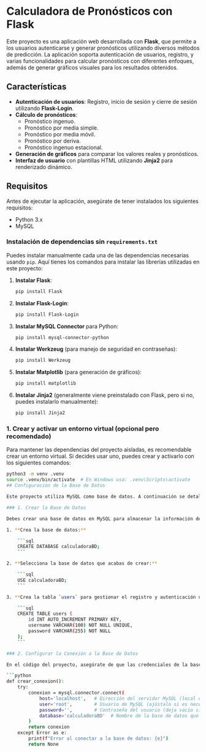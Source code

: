 # Calculadora de Pronósticos con Flask

Este proyecto es una aplicación web desarrollada con **Flask**, que permite a los usuarios autenticarse y generar pronósticos utilizando diversos métodos de predicción. La aplicación soporta autenticación de usuarios, registro, y varias funcionalidades para calcular pronósticos con diferentes enfoques, además de generar gráficos visuales para los resultados obtenidos.

## Características

- **Autenticación de usuarios**: Registro, inicio de sesión y cierre de sesión utilizando **Flask-Login**.
- **Cálculo de pronósticos**:
  - Pronóstico ingenuo.
  - Pronóstico por media simple.
  - Pronóstico por media móvil.
  - Pronóstico por deriva.
  - Pronóstico ingenuo estacional.
- **Generación de gráficos** para comparar los valores reales y pronósticos.
- **Interfaz de usuario** con plantillas HTML utilizando **Jinja2** para renderizado dinámico.

## Requisitos

Antes de ejecutar la aplicación, asegúrate de tener instalados los siguientes requisitos:

- Python 3.x
- MySQL

### Instalación de dependencias sin `requirements.txt`

Puedes instalar manualmente cada una de las dependencias necesarias usando `pip`. Aquí tienes los comandos para instalar las librerías utilizadas en este proyecto:

1. **Instalar Flask**:

    ```bash
    pip install Flask
    ```

2. **Instalar Flask-Login**:

    ```bash
    pip install Flask-Login
    ```

3. **Instalar MySQL Connector** para Python:

    ```bash
    pip install mysql-connector-python
    ```

4. **Instalar Werkzeug** (para manejo de seguridad en contraseñas):

    ```bash
    pip install Werkzeug
    ```

5. **Instalar Matplotlib** (para generación de gráficos):

    ```bash
    pip install matplotlib
    ```

6. **Instalar Jinja2** (generalmente viene preinstalado con Flask, pero si no, puedes instalarlo manualmente):

    ```bash
    pip install Jinja2
    ```

### 1. Crear y activar un entorno virtual (opcional pero recomendado)

Para mantener las dependencias del proyecto aisladas, es recomendable crear un entorno virtual. Si decides usar uno, puedes crear y activarlo con los siguientes comandos:

```bash
python3 -m venv .venv
source .venv/bin/activate  # En Windows usa: .venv\Scripts\activate
## Configuración de la Base de Datos

Este proyecto utiliza MySQL como base de datos. A continuación se detallan los pasos para configurar la base de datos y ejecutar la aplicación.

### 1. Crear la Base de Datos

Debes crear una base de datos en MySQL para almacenar la información de los usuarios. Ejecuta los siguientes comandos en tu cliente de MySQL:

1. **Crea la base de datos:**

    ```sql
    CREATE DATABASE calculadoraBD;
    ```

2. **Selecciona la base de datos que acabas de crear:**

    ```sql
    USE calculadoraBD;
    ```

3. **Crea la tabla `users` para gestionar el registro y autenticación de usuarios:**

    ```sql
    CREATE TABLE users (
        id INT AUTO_INCREMENT PRIMARY KEY,
        username VARCHAR(100) NOT NULL UNIQUE,
        password VARCHAR(255) NOT NULL
    );
    ```

### 2. Configurar la Conexión a la Base de Datos

En el código del proyecto, asegúrate de que las credenciales de la base de datos están correctamente configuradas en la función `crear_conexion()`. Aquí te mostramos un ejemplo de cómo hacerlo en `app.py`:

```python
def crear_conexion():
    try:
        conexion = mysql.connector.connect(
            host='localhost',   # Dirección del servidor MySQL (local en este caso)
            user='root',        # Usuario de MySQL (ajústalo si es necesario)
            password='',        # Contraseña del usuario (deja vacío si no tienes contraseña)
            database='calculadoraBD'  # Nombre de la base de datos que acabas de crear
        )
        return conexion
    except Error as e:
        print(f"Error al conectar a la base de datos: {e}")
        return None
